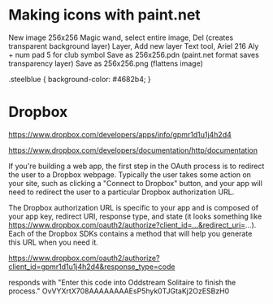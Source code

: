 # Making icons with paint.net

New image 256x256
Magic wand, select entire image, Del (creates transparent background layer)
Layer, Add new layer
Text tool, Ariel 216
Aly + num pad 5 for club symbol
Save as 256x256.pdn (paint.net format saves transparency layer)
Save as 256x256.png (flattens image)

.steelblue {
  background-color: #4682b4;
}

# Dropbox

https://www.dropbox.com/developers/apps/info/gpmr1d1u1j4h2d4

https://www.dropbox.com/developers/documentation/http/documentation

If you're building a web app, 
the first step in the OAuth process is to redirect the user to a Dropbox webpage. 
Typically the user takes some action on your site, such as clicking a "Connect to Dropbox" button, 
and your app will need to redirect the user to a particular Dropbox authorization URL.

The Dropbox authorization URL is specific to your app and is composed of 
your app key, redirect URI, response type, and state 
(it looks something like https://www.dropbox.com/oauth2/authorize?client_id=...&redirect_uri=...). 
Each of the Dropbox SDKs contains a method that will help you generate this URL when you need it.

https://www.dropbox.com/oauth2/authorize?client_id=gpmr1d1u1j4h2d4&response_type=code

responds with "Enter this code into Oddstream Solitaire to finish the process."
OvVYXrtX708AAAAAAAAEsP5hyk0TJGtaKj2OzESBzH0